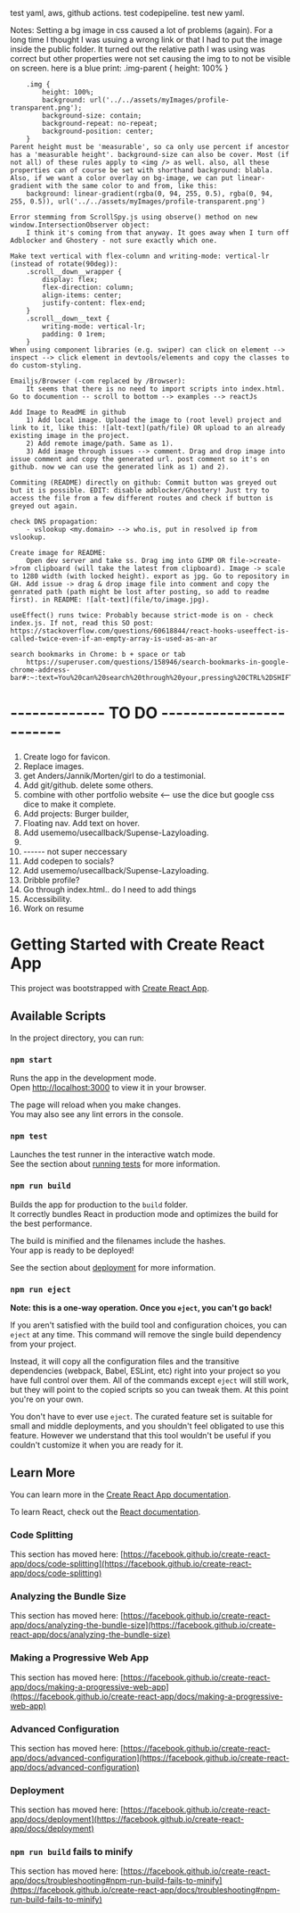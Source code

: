test yaml, aws, github actions. test codepipeline. test new yaml.

Notes:
Setting a bg image in css caused a lot of problems (again). For a long time I thought I was usuing a wrong link or that I had to put the image inside the public folder. It turned out the relative path I was using was correct but other properties were not set causing the img to to not be visible on screen. here is a blue print:
.img-parent {
height: 100%
}

        .img {
            height: 100%;
            background: url('../../assets/myImages/profile-transparent.png');
            background-size: contain;
            background-repeat: no-repeat;
            background-position: center;
        }
    Parent height must be 'measurable', so ca only use percent if ancestor has a 'measurable height'. background-size can also be cover. Most (if not all) of these rules apply to <img /> as well. also, all these properties can of course be set with shorthand background: blabla.
    Also, if we want a color overlay on bg-image, we can put linear-gradient with the same color to and from, like this:
        background: linear-gradient(rgba(0, 94, 255, 0.5), rgba(0, 94, 255, 0.5)), url('../../assets/myImages/profile-transparent.png')

    Error stemming from ScrollSpy.js using observe() method on new window.IntersectionObserver object:
        I think it's coming from that anyway. It goes away when I turn off Adblocker and Ghostery - not sure exactly which one.

    Make text vertical with flex-column and writing-mode: vertical-lr (instead of rotate(90deg)):
        .scroll__down__wrapper {
            display: flex;
            flex-direction: column;
            align-items: center;
            justify-content: flex-end;
        }
        .scroll__down__text {
            writing-mode: vertical-lr;
            padding: 0 1rem;
        }
    When using component libraries (e.g. swiper) can click on element --> inspect --> click element in devtools/elements and copy the classes to do custom-styling.

    Emailjs/Browser (-com replaced by /Browser):
        It seems that there is no need to import scripts into index.html. Go to documention -- scroll to bottom --> examples --> reactJs

    Add Image to ReadME in github
        1) Add local image. Upload the image to (root level) project and link to it, like this: ![alt-text](path/file) OR upload to an already existing image in the project.
        2) Add remote image/path. Same as 1).
        3) Add image through issues --> comment. Drag and drop image into issue comment and copy the generated url. post comment so it's on github. now we can use the generated link as 1) and 2).

    Commiting (README) directly on github: Commit button was greyed out but it is possible. EDIT: disable adblocker/Ghostery! Just try to access the file from a few different routes and check if button is greyed out again. 

    check DNS propagation:
        - vslookup <my.domain> --> who.is, put in resolved ip from vslookup.

    Create image for README:
        Open dev server and take ss. Drag img into GIMP OR file->create->from clipboard (will take the latest from clipboard). Image -> scale to 1280 width (with locked height). export as jpg. Go to repository in GH. Add issue -> drag & drop image file into comment and copy the genrated path (path might be lost after posting, so add to readme first). in README: ![alt-text](file/to/image.jpg).

    useEffect() runs twice: Probably because strict-mode is on - check index.js. If not, read this SO post: https://stackoverflow.com/questions/60618844/react-hooks-useeffect-is-called-twice-even-if-an-empty-array-is-used-as-an-ar

    search bookmarks in Chrome: b + space or tab
        https://superuser.com/questions/158946/search-bookmarks-in-google-chrome-address-bar#:~:text=You%20can%20search%20through%20your,pressing%20CTRL%2DSHIFT%2DB.


# ------------- TO DO ------------------------

1) Create logo for favicon.
2) Replace images. 
3) get Anders/Jannik/Morten/girl to do a testimonial.
4) Add git/github. delete some others.
5) combine with other portfolio website <-- use the dice but google css dice to make it complete.
6) Add projects: Burger builder, 
7) Floating nav. Add text on hover.
8) Add usememo/usecallback/Supense-Lazyloading.
9) 
10) ------ not super neccessary
11) Add codepen to socials?
12) Add usememo/usecallback/Supense-Lazyloading.
13) Dribble profile?
14) Go through index.html.. do I need to add things
15) Accessibility.
16) Work on resume


# Getting Started with Create React App

This project was bootstrapped with [Create React App](https://github.com/facebook/create-react-app).

## Available Scripts

In the project directory, you can run:

### `npm start`

Runs the app in the development mode.\
Open [http://localhost:3000](http://localhost:3000) to view it in your browser.

The page will reload when you make changes.\
You may also see any lint errors in the console.

### `npm test`

Launches the test runner in the interactive watch mode.\
See the section about [running tests](https://facebook.github.io/create-react-app/docs/running-tests) for more information.

### `npm run build`

Builds the app for production to the `build` folder.\
It correctly bundles React in production mode and optimizes the build for the best performance.

The build is minified and the filenames include the hashes.\
Your app is ready to be deployed!

See the section about [deployment](https://facebook.github.io/create-react-app/docs/deployment) for more information.

### `npm run eject`

**Note: this is a one-way operation. Once you `eject`, you can't go back!**

If you aren't satisfied with the build tool and configuration choices, you can `eject` at any time. This command will remove the single build dependency from your project.

Instead, it will copy all the configuration files and the transitive dependencies (webpack, Babel, ESLint, etc) right into your project so you have full control over them. All of the commands except `eject` will still work, but they will point to the copied scripts so you can tweak them. At this point you're on your own.

You don't have to ever use `eject`. The curated feature set is suitable for small and middle deployments, and you shouldn't feel obligated to use this feature. However we understand that this tool wouldn't be useful if you couldn't customize it when you are ready for it.

## Learn More

You can learn more in the [Create React App documentation](https://facebook.github.io/create-react-app/docs/getting-started).

To learn React, check out the [React documentation](https://reactjs.org/).

### Code Splitting

This section has moved here: [https://facebook.github.io/create-react-app/docs/code-splitting](https://facebook.github.io/create-react-app/docs/code-splitting)

### Analyzing the Bundle Size

This section has moved here: [https://facebook.github.io/create-react-app/docs/analyzing-the-bundle-size](https://facebook.github.io/create-react-app/docs/analyzing-the-bundle-size)

### Making a Progressive Web App

This section has moved here: [https://facebook.github.io/create-react-app/docs/making-a-progressive-web-app](https://facebook.github.io/create-react-app/docs/making-a-progressive-web-app)

### Advanced Configuration

This section has moved here: [https://facebook.github.io/create-react-app/docs/advanced-configuration](https://facebook.github.io/create-react-app/docs/advanced-configuration)

### Deployment

This section has moved here: [https://facebook.github.io/create-react-app/docs/deployment](https://facebook.github.io/create-react-app/docs/deployment)

### `npm run build` fails to minify

This section has moved here: [https://facebook.github.io/create-react-app/docs/troubleshooting#npm-run-build-fails-to-minify](https://facebook.github.io/create-react-app/docs/troubleshooting#npm-run-build-fails-to-minify)
